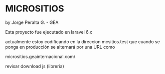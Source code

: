 # MICROSITIOS 
by Jorge Peralta G. - GEA

Esta proyecto fue ejecutado en laravel 6.x

actualmente estoy codificando en la direccion mcsitios.test
que cuando se ponga en producción se alternará por una URL como 

micrositios.geainternacional.com/

revisar download js (libreria)
